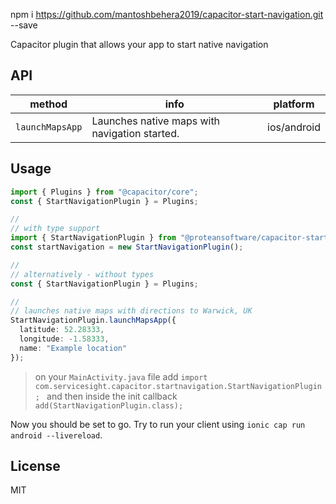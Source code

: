 npm i https://github.com/mantoshbehera2019/capacitor-start-navigation.git --save

Capacitor plugin that allows your app to start native navigation


## API

| method            | info                                          | platform    |
| ----------------- | --------------------------------------------- | ----------- |
| `launchMapsApp`     | Launches native maps with navigation started.                        | ios/android |


## Usage

```ts
import { Plugins } from "@capacitor/core";
const { StartNavigationPlugin } = Plugins;

//
// with type support
import { StartNavigationPlugin } from "@proteansoftware/capacitor-start-navigation";
const startNavigation = new StartNavigationPlugin();

//
// alternatively - without types
const { StartNavigationPlugin } = Plugins;

//
// launches native maps with directions to Warwick, UK
StartNavigationPlugin.launchMapsApp({
  latitude: 52.28333,
  longitude: -1.58333,
  name: "Example location"
});

```

> on your `MainActivity.java` file add `import com.servicesight.capacitor.startnavigation.StartNavigationPlugin;
` and then inside the init callback `add(StartNavigationPlugin.class);`

Now you should be set to go. Try to run your client using `ionic cap run android --livereload`.

## License

MIT
